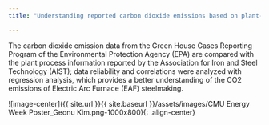 ```yaml
---
title: "Understanding reported carbon dioxide emissions based on plant-level iron and steel industry details"

---
```

The carbon dioxide emission data from the Green House Gases Reporting Program of the Environmental Protection Agency (EPA) are compared with the plant process information reported by the Association for Iron and Steel Technology (AIST); data reliability and correlations were analyzed with regression analysis, which provides a better understanding of the CO2 emissions of Electric Arc Furnace (EAF) steelmaking.

![image-center]({{ site.url }}{{ site.baseurl }}/assets/images/CMU Energy Week Poster_Geonu Kim.png-1000x800){: .align-center}
